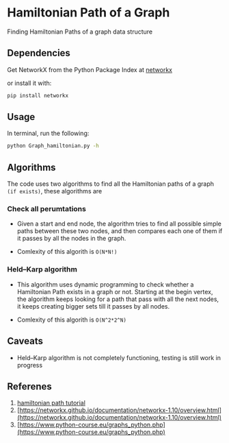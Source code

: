 # Hamiltonian Path of a Graph 
Finding Hamiltonian Paths of a graph data structure 

## Dependencies 
Get NetworkX from the Python Package Index at [networkx](http://pypi.python.org/pypi/networkx)

or install it with:
```bash
pip install networkx
```

## Usage 
In terminal, run the following:
```bash
python Graph_hamiltonian.py -h 
```
## Algorithms
The code uses two algorithms to find all the Hamiltonian paths of a graph `(if exists)`, these algorithms are 
### Check all perumtations
- Given a start and end node, the algorithm tries to find all possible simple paths between these two nodes, and then compares each one of them if it passes by all the nodes in the graph. 

- Comlexity of this algorith is `O(N*N!)`

### Held–Karp algorithm
- This algorithm uses dynamic programming to check whether a Hamiltonian Path exists in a graph or not.
Starting at the begin vertex, the algorithm keeps looking for a path that pass with all the next nodes, it keeps creating bigger sets till it passes by all nodes. 

- Comlexity of this algorith is `O(N^2*2^N)`
## Caveats
- Held–Karp algorithm is not completely functioning, testing is still work in progress
## Referenes
1. [hamiltonian path tutorial](https://www.hackerearth.com/practice/algorithms/graphs/hamiltonian-path/tutorial/)
2. [https://networkx.github.io/documentation/networkx-1.10/overview.html](https://networkx.github.io/documentation/networkx-1.10/overview.html)
3. [https://www.python-course.eu/graphs_python.php](https://www.python-course.eu/graphs_python.php)
